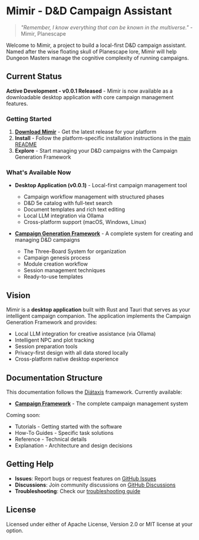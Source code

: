 # Mimir - D&D Campaign Assistant

> *"Remember, I know everything that can be known in the multiverse."* - Mimir, Planescape

Welcome to Mimir, a project to build a local-first D&D campaign assistant. Named after the wise floating skull of Planescape lore, Mimir will help Dungeon Masters manage the cognitive complexity of running campaigns.

## Current Status

**Active Development - v0.0.1 Released** - Mimir is now available as a downloadable desktop application with core campaign management features.

### Getting Started

1. **[Download Mimir](https://github.com/colliery-io/mimir/releases)** - Get the latest release for your platform
2. **Install** - Follow the platform-specific installation instructions in the [main README](../../README.md#installation)
3. **Explore** - Start managing your D&D campaigns with the Campaign Generation Framework

### What's Available Now

- **Desktop Application (v0.0.1)** - Local-first campaign management tool
  - Campaign workflow management with structured phases
  - D&D 5e catalog with full-text search
  - Document templates and rich text editing
  - Local LLM integration via Ollama
  - Cross-platform support (macOS, Windows, Linux)

- **[Campaign Generation Framework](./campaign-framework/README.md)** - A complete system for creating and managing D&D campaigns
  - The Three-Board System for organization
  - Campaign genesis process
  - Module creation workflow
  - Session management techniques
  - Ready-to-use templates

## Vision

Mimir is a **desktop application** built with Rust and Tauri that serves as your intelligent campaign companion. The application implements the Campaign Generation Framework and provides:

- Local LLM integration for creative assistance (via Ollama)
- Intelligent NPC and plot tracking
- Session preparation tools
- Privacy-first design with all data stored locally
- Cross-platform native desktop experience

## Documentation Structure

This documentation follows the [Diátaxis](https://diataxis.fr/) framework. Currently available:

- **[Campaign Framework](./campaign-framework/README.md)** - The complete campaign management system

Coming soon:
- Tutorials - Getting started with the software
- How-To Guides - Specific task solutions
- Reference - Technical details
- Explanation - Architecture and design decisions

## Getting Help

- **Issues**: Report bugs or request features on [GitHub Issues](https://github.com/colliery-io/mimir/issues)
- **Discussions**: Join community discussions on [GitHub Discussions](https://github.com/colliery-io/mimir/discussions)
- **Troubleshooting**: Check our [troubleshooting guide](./how-to/troubleshooting.md)

## License

Licensed under either of Apache License, Version 2.0 or MIT license at your option.